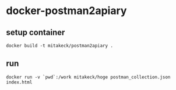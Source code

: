 # docker-postman2apiary

## setup container 

```
docker build -t mitakeck/postman2apiary .
```

## run

```
docker run -v `pwd`:/work mitakeck/hoge postman_collection.json index.html
```